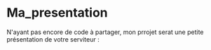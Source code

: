 # Ma_presentation
N'ayant pas encore de code à partager, mon prrojet serat une petite présentation de votre serviteur :
